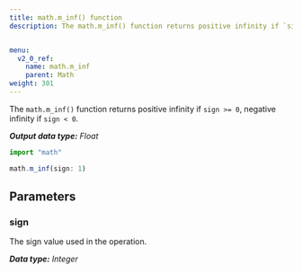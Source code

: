 ```yaml
---
title: math.m_inf() function
description: The math.m_inf() function returns positive infinity if `sign >= 0`, negative infinity if `sign < 0`.


menu:
  v2_0_ref:
    name: math.m_inf
    parent: Math
weight: 301
---
```


The `math.m_inf()` function returns positive infinity if `sign >= 0`, negative infinity if `sign < 0`.

_**Output data type:** Float_

```js
import "math"

math.m_inf(sign: 1)
```

## Parameters

### sign
The sign value used in the operation.

_**Data type:** Integer_
